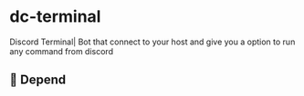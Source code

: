 # dc-terminal
Discord Terminal| Bot that connect to your host and give you a option to run any command from discord


## 📌 Depend 
